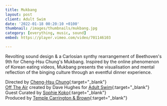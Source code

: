 ```yaml
---
title: Mukbang
layout: post
client: Adult Swim
date: '2022-01-18 00:20:10 +0100'
thumbnail: /images/thumbnails/mukbang.jpg
category: [everything, music, sound]
embed: https://player.vimeo.com/video/701146103

---
```


Revolting sound design & a Carlosian synthy rearrangement of Beethoven's 9th for Cheng-Hsu Chung's Mukbang. Inspired by the online phenomenon of Korean eating videos, Mukbang presents the visualisation and mental reflection of the binging culture through an eventful dinner experience.


Directed by [Cheng-Hsu Chung](https://www.chenghsuchung.com/mukbang){:target="_blank"}<br>
[Off The Air](https://meowwolf.com/) created by Dave Hughes for
[Adult Swim](https://www.adultswim.com/){:target="_blank"}<br>
Guest Curated by [Sophie Koko](https://sophiekokogate.com/){:target="_blank"}<br>
Produced by [Temple Carrington & Brown](https://www.templecarringtonbrown.com/){:target="_blank"}<br>